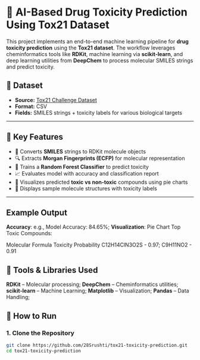 # 🧪 AI-Based Drug Toxicity Prediction Using Tox21 Dataset

This project implements an end-to-end machine learning pipeline for **drug toxicity prediction** using the **Tox21 dataset**. The workflow leverages cheminformatics tools like **RDKit**, machine learning via **scikit-learn**, and deep learning utilities from **DeepChem** to process molecular SMILES strings and predict toxicity.

## 📁 Dataset

- **Source:** [Tox21 Challenge Dataset](https://tripod.nih.gov/tox21/challenge/)
- **Format:** CSV
- **Fields:** SMILES strings + toxicity labels for various biological targets

---

## 🔬 Key Features

- 🧬 Converts **SMILES** strings to RDKit molecule objects
- 🔍 Extracts **Morgan Fingerprints (ECFP)** for molecular representation
- 🤖 Trains a **Random Forest Classifier** to predict toxicity
- 📈 Evaluates model with accuracy and classification report
- 🧠 Visualizes predicted **toxic vs non-toxic** compounds using pie charts
- 🧪 Displays sample molecule structures with toxicity labels

---

## Example Output
**Accuracy**: e.g., Model Accuracy: 84.65%; 
**Visualization**:
Pie Chart
Top Toxic Compounds:

Molecular Formula	Toxicity Probability
C12H14ClN3O2S - 0.97;
C9H11NO2 - 0.91

## 🧠 Tools & Libraries Used
  **RDKit** – Molecular processing; 
  **DeepChem** – Cheminformatics utilities;
  **scikit-learn** – Machine Learning;
  **Matplotlib** – Visualization;
  **Pandas** – Data Handling;

## 🚀 How to Run

### 1. Clone the Repository
```bash
git clone https://github.com/28Srushti/tox21-toxicity-prediction.git
cd tox21-toxicity-prediction


